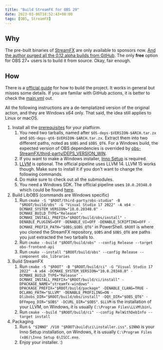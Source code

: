 ```yaml
---
title: "Build StreamFX for OBS 29"
date: 2023-03-06T18:52:43+08:00
tags: [OBS, StreamFX]
---
```


## Why

The pre-built binaries of [StreamFX](https://github.com/Xaymar/obs-StreamFX) are only available to sponsors now. [And the author purged all the 0.12 alpha builds from GitHub](https://web.archive.org/web/20230108104555/https://github.com/Xaymar/obs-StreamFX/releases). The only **free** option for OBS 27+ users is to build it from source. Okay, fair enough.

## How

There is a [official guide](https://github.com/Xaymar/obs-StreamFX/wiki/Building) for how to build the project. It works in general but misses some details. If you are familar with GitHub actions, it is better to check the [main.yml](https://github.com/Xaymar/obs-StreamFX/blob/root/.github/workflows/main.yml) out. 

All the following instructions are a de-templatized version of the original action, and they are Windows x64 only. That said, the idea still applies to Linux or macOS.

1. Install all the [prerequisites](https://github.com/Xaymar/obs-StreamFX/wiki/Building#1-install-prerequisites--dependencies) for your platform.
   1. You need two tarballs, named after `$OS-deps-$VERSION-$ARCH.tar.zx` and `$OS-deps-qt6-$VERSION-$ARCH.tar.zx`. Extract them into two different paths, noted as `$OBS` and `$OBS_QT6`. For a Windows build, the expected version of OBS dependencies is overrided by [obs-StreamFX/third-party/DEPS_VERSION_WIN](https://github.com/Xaymar/obs-StreamFX/blob/root/third-party/DEPS_VERSION_WIN).
   2. If you want to make a Windows installer, [Inno Setup](https://jrsoftware.org/isinfo.php) is required.
   3. [LLVM](https://releases.llvm.org/) is optional. The official pipeline uses LLVM 14. LLVM 15 works though. Make sure to install it if you don't want to change the following commands.
   4. Do make sure to check out all the submodules.
   5. You need a Windows SDK. The official pipeline uses `10.0.20348.0` which could be found [here](https://developer.microsoft.com/en-us/windows/downloads/sdk-archive/).
2. Build LibOBS (commands are Windows specific)
   1. Run `cmake -S "$ROOT/third-party/obs-studio" -B "$ROOT/build/obs" -G "Visual Studio 17 2022" -A x64 -DCMAKE_SYSTEM_VERSION="10.0.20348.0" -DCMAKE_BUILD_TYPE="Release" -DCMAKE_INSTALL_PREFIX="$ROOT/build/obs/install" -DENABLE_PLUGINS=OFF -DENABLE_UI=OFF -DENABLE_SCRIPTING=OFF -DCMAKE_PREFIX_PATH="$OBS;$OBS_QT6"` in PowerShell. `$ROOT` is where you cloned the StreamFX repository, `$OBS` and `$OBS_QT6` are paths you just extracted the two tarballs to.
   2. Run `cmake --build "$ROOT/build/obs" --config Release --target obs-frontend-api`
   3. Run `cmake --install "$ROOT/build/obs" --config Release --component obs_libraries`
3. Build StreamFX
   1. Run `cmake -S "$ROOT" -B "$ROOT/build/ci" -G "Visual Studio 17 2022" -A x64 -DCMAKE_SYSTEM_VERSION="10.0.20348.0" -DCMAKE_BUILD_TYPE="Release" -DCMAKE_INSTALL_PREFIX="$ROOT/build/ci/install" -DPACKAGE_NAME="streamfx-windows" -DPACKAGE_PREFIX="$ROOT/build/package" -DENABLE_CLANG=TRUE -DCLANG_PATH="$LLVM" -DENABLE_PROFILING=ON -Dlibobs_DIR="$ROOT/build/obs/install" -DQt_DIR="$OBS_QT6" -DFFmpeg_DIR="$OBS" -DCURL_DIR="$OBS"`. `$LLVM` is the installation of your LLVM, on Windows, it is usually `C:\Program Files\LLVM\bin\`.
   2. Run `cmake --build "$ROOT/build/ci" --config RelWithDebInfo --target install`
4. Packaging
   1. Run `& "$INNO" /V10 "$ROOT\build\ci\installer.iss"`. `$INNO` is your Inno Setup installation, on Windows, it is usually `C:\Program Files (x86)\Inno Setup 6\ISCC.exe`.
   2. Enjoy your installer. :)

